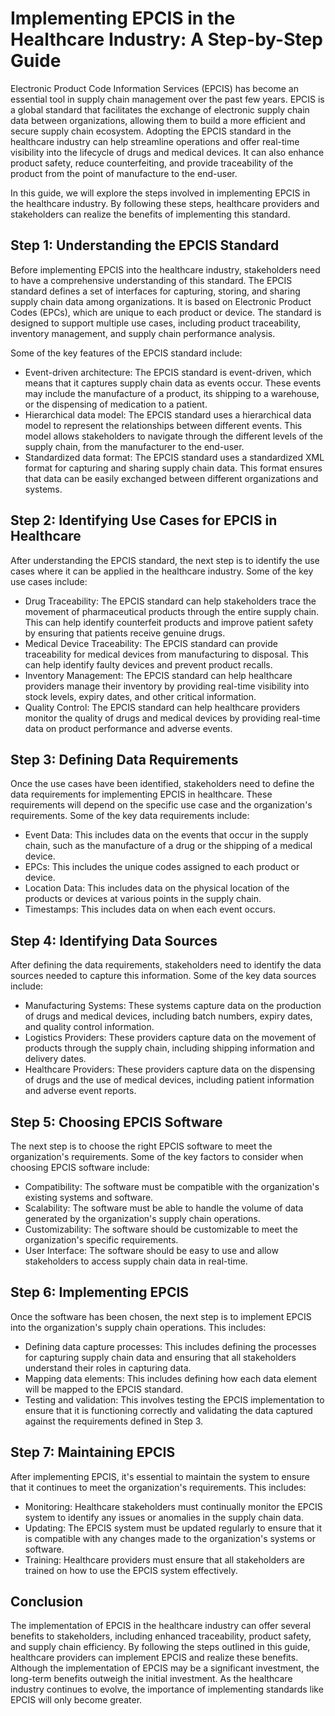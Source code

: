 # Implementing EPCIS in the Healthcare Industry: A Step-by-Step Guide

Electronic Product Code Information Services (EPCIS) has become an essential tool in supply chain management over the past few years. EPCIS is a global standard that facilitates the exchange of electronic supply chain data between organizations, allowing them to build a more efficient and secure supply chain ecosystem. Adopting the EPCIS standard in the healthcare industry can help streamline operations and offer real-time visibility into the lifecycle of drugs and medical devices. It can also enhance product safety, reduce counterfeiting, and provide traceability of the product from the point of manufacture to the end-user.

In this guide, we will explore the steps involved in implementing EPCIS in the healthcare industry. By following these steps, healthcare providers and stakeholders can realize the benefits of implementing this standard.

## Step 1: Understanding the EPCIS Standard 

Before implementing EPCIS into the healthcare industry, stakeholders need to have a comprehensive understanding of this standard. The EPCIS standard defines a set of interfaces for capturing, storing, and sharing supply chain data among organizations. It is based on Electronic Product Codes (EPCs), which are unique to each product or device. The standard is designed to support multiple use cases, including product traceability, inventory management, and supply chain performance analysis.

Some of the key features of the EPCIS standard include:

- Event-driven architecture: The EPCIS standard is event-driven, which means that it captures supply chain data as events occur. These events may include the manufacture of a product, its shipping to a warehouse, or the dispensing of medication to a patient.
- Hierarchical data model: The EPCIS standard uses a hierarchical data model to represent the relationships between different events. This model allows stakeholders to navigate through the different levels of the supply chain, from the manufacturer to the end-user.
- Standardized data format: The EPCIS standard uses a standardized XML format for capturing and sharing supply chain data. This format ensures that data can be easily exchanged between different organizations and systems.

## Step 2: Identifying Use Cases for EPCIS in Healthcare 

After understanding the EPCIS standard, the next step is to identify the use cases where it can be applied in the healthcare industry. Some of the key use cases include:

- Drug Traceability: The EPCIS standard can help stakeholders trace the movement of pharmaceutical products through the entire supply chain. This can help identify counterfeit products and improve patient safety by ensuring that patients receive genuine drugs.
- Medical Device Traceability: The EPCIS standard can provide traceability for medical devices from manufacturing to disposal. This can help identify faulty devices and prevent product recalls.
- Inventory Management: The EPCIS standard can help healthcare providers manage their inventory by providing real-time visibility into stock levels, expiry dates, and other critical information.
- Quality Control: The EPCIS standard can help healthcare providers monitor the quality of drugs and medical devices by providing real-time data on product performance and adverse events.

## Step 3: Defining Data Requirements

Once the use cases have been identified, stakeholders need to define the data requirements for implementing EPCIS in healthcare. These requirements will depend on the specific use case and the organization's requirements. Some of the key data requirements include:

- Event Data: This includes data on the events that occur in the supply chain, such as the manufacture of a drug or the shipping of a medical device.
- EPCs: This includes the unique codes assigned to each product or device.
- Location Data: This includes data on the physical location of the products or devices at various points in the supply chain.
- Timestamps: This includes data on when each event occurs.

## Step 4: Identifying Data Sources

After defining the data requirements, stakeholders need to identify the data sources needed to capture this information. Some of the key data sources include:

- Manufacturing Systems: These systems capture data on the production of drugs and medical devices, including batch numbers, expiry dates, and quality control information.
- Logistics Providers: These providers capture data on the movement of products through the supply chain, including shipping information and delivery dates.
- Healthcare Providers: These providers capture data on the dispensing of drugs and the use of medical devices, including patient information and adverse event reports.

## Step 5: Choosing EPCIS Software

The next step is to choose the right EPCIS software to meet the organization's requirements. Some of the key factors to consider when choosing EPCIS software include:

- Compatibility: The software must be compatible with the organization's existing systems and software.
- Scalability: The software must be able to handle the volume of data generated by the organization's supply chain operations.
- Customizability: The software should be customizable to meet the organization's specific requirements.
- User Interface: The software should be easy to use and allow stakeholders to access supply chain data in real-time.

## Step 6: Implementing EPCIS

Once the software has been chosen, the next step is to implement EPCIS into the organization's supply chain operations. This includes:

- Defining data capture processes: This includes defining the processes for capturing supply chain data and ensuring that all stakeholders understand their roles in capturing data.
- Mapping data elements: This includes defining how each data element will be mapped to the EPCIS standard.
- Testing and validation: This involves testing the EPCIS implementation to ensure that it is functioning correctly and validating the data captured against the requirements defined in Step 3.

## Step 7: Maintaining EPCIS

After implementing EPCIS, it's essential to maintain the system to ensure that it continues to meet the organization's requirements. This includes:

- Monitoring: Healthcare stakeholders must continually monitor the EPCIS system to identify any issues or anomalies in the supply chain data.
- Updating: The EPCIS system must be updated regularly to ensure that it is compatible with any changes made to the organization's systems or software.
- Training: Healthcare providers must ensure that all stakeholders are trained on how to use the EPCIS system effectively.

## Conclusion

The implementation of EPCIS in the healthcare industry can offer several benefits to stakeholders, including enhanced traceability, product safety, and supply chain efficiency. By following the steps outlined in this guide, healthcare providers can implement EPCIS and realize these benefits. Although the implementation of EPCIS may be a significant investment, the long-term benefits outweigh the initial investment. As the healthcare industry continues to evolve, the importance of implementing standards like EPCIS will only become greater.
